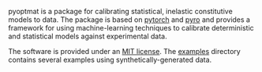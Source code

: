 pyoptmat is a package for calibrating statistical, inelastic constitutive 
models to data.  The package is based on [pytorch](https://pytorch.org/)
and [pyro](https://pyro.ai/) and provides a framework for using machine-learning
techniques to calibrate deterministic and statistical models against
experimental data.

The software is provided under an [MIT license](LICENSE).  The [examples](examples)
directory contains several examples using synthetically-generated data.
